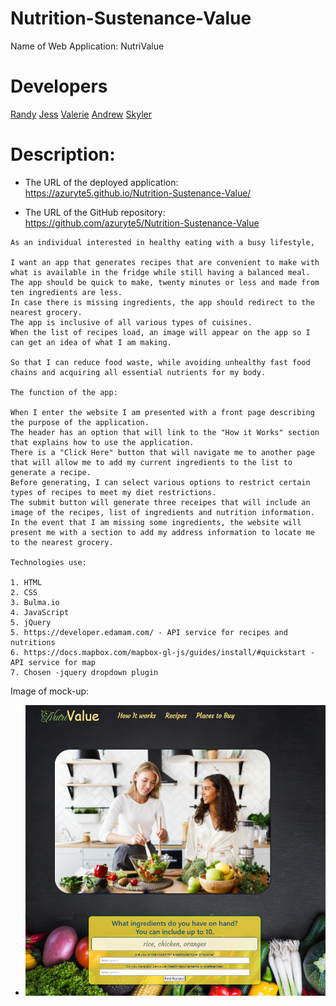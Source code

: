 # Nutrition-Sustenance-Value
Name of Web Application: NutriValue

# Developers 
[Randy](https://github.com/RandolphRichard)
[Jess](https://github.com/jhugray)
[Valerie](https://github.com/valerrianna)
[Andrew](https://github.com/azuryte5)
[Skyler](https://github.com/SkylerAl)

# Description:


* The URL of the deployed application: https://azuryte5.github.io/Nutrition-Sustenance-Value/

* The URL of the GitHub repository: https://github.com/azuryte5/Nutrition-Sustenance-Value



```
As an individual interested in healthy eating with a busy lifestyle,

I want an app that generates recipes that are convenient to make with what is available in the fridge while still having a balanced meal. 
The app should be quick to make, twenty minutes or less and made from ten ingredients are less. 
In case there is missing ingredients, the app should redirect to the nearest grocery.
The app is inclusive of all various types of cuisines.
When the list of recipes load, an image will appear on the app so I can get an idea of what I am making.

So that I can reduce food waste, while avoiding unhealthy fast food chains and acquiring all essential nutrients for my body.

The function of the app:

When I enter the website I am presented with a front page describing the purpose of the application. 
The header has an option that will link to the "How it Works" section that explains how to use the application. 
There is a "Click Here" button that will navigate me to another page that will allow me to add my current ingredients to the list to generate a recipe. 
Before generating, I can select various options to restrict certain types of recipes to meet my diet restrictions. 
The submit button will generate three receipes that will include an image of the recipes, list of ingredients and nutrition information. 
In the event that I am missing some ingredients, the website will present me with a section to add my address information to locate me to the nearest grocery.

Technologies use:

1. HTML
2. CSS
3. Bulma.io
4. JavaScript
5. jQuery
5. https://developer.edamam.com/ - API service for recipes and nutritions
6. https://docs.mapbox.com/mapbox-gl-js/guides/install/#quickstart - API service for map
7. Chosen -jquery dropdown plugin
```
Image of mock-up:
* <img src="/assets/img/screenshot-nutrivalue.png" alt="Recipe app with search" width="500" style="max-width: 100%;">